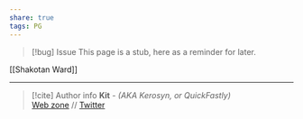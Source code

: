 ```yaml
---
share: true
tags: PG
---
```

> [!bug] Issue
> This page is a stub, here as a reminder for later.

[[Shakotan Ward]]

-----
> [!cite] Author info
> **Kit** - *(AKA Kerosyn, or QuickFastly)*\
> [Web zone](https://kitabe.link) // [Twitter](https://twitter.com/Kerosyn_)
